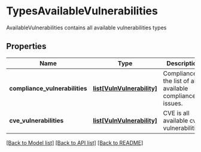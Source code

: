 # TypesAvailableVulnerabilities

AvailableVulnerabilities contains all available vulnerabilities types

## Properties
Name | Type | Description | Notes
------------ | ------------- | ------------- | -------------
**compliance_vulnerabilities** | [**list[VulnVulnerability]**](VulnVulnerability.md) | Compliance is the list of all available compliance issues.  | [optional] 
**cve_vulnerabilities** | [**list[VulnVulnerability]**](VulnVulnerability.md) | CVE is all available cve vulnerabilities.  | [optional] 

[[Back to Model list]](../README.md#documentation-for-models) [[Back to API list]](../README.md#documentation-for-api-endpoints) [[Back to README]](../README.md)


